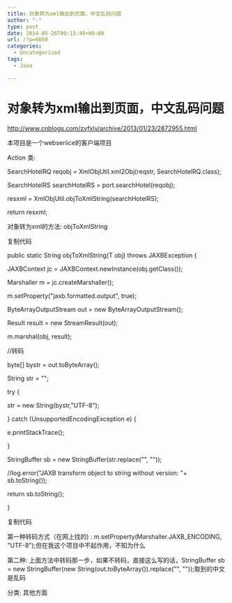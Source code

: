 ```yaml
---
title: 对象转为xml输出到页面，中文乱码问题
author: "-"
type: post
date: 2014-05-26T09:15:49+00:00
url: /?p=6660
categories:
  - Uncategorized
tags:
  - Java

---
```

# 对象转为xml输出到页面，中文乱码问题
http://www.cnblogs.com/zyfxlv/archive/2013/01/23/2872955.html

本项目是一个webseriice的客户端项目

Action 类: 

SearchHotelRQ reqobj = XmlObjUtil.xml2Obj(reqstr, SearchHotelRQ.class);
  
SearchHotelRS searchHotelRS = port.searchHotel(reqobj);
  
resxml = XmlObjUtil.objToXmlString(searchHotelRS);
  
return resxml;
  
对象转为xml的方法: objToXmlString

复制代码
  
public static <T> String objToXmlString(T obj) throws JAXBException {
  
JAXBContext jc = JAXBContext.newInstance(obj.getClass());
  
Marshaller m = jc.createMarshaller();
  
m.setProperty("jaxb.formatted.output", true);
  
ByteArrayOutputStream out = new ByteArrayOutputStream();
  
Result result = new StreamResult(out);
  
m.marshal(obj, result);
  
//转码
  
byte[] bystr = out.toByteArray();
  
String str = "";
  
try {
  
str = new String(bystr,"UTF-8");
  
} catch (UnsupportedEncodingException e) {
  
e.printStackTrace();
  
}
  
StringBuffer sb = new StringBuffer(str.replace("<?xml version=\"1.0\" encoding=\"UTF-8\" standalone=\"yes\"?>", ""));
  
//log.error("JAXB transform object to string without version: "+ sb.toString());
  
return sb.toString();
  
}
  
复制代码
  
第一种转码方式（在网上找的) :  m.setProperty(Marshaller.JAXB_ENCODING, "UTF-8");但在我这个项目中不起作用，不知为什么

第二种: 上面方法中转码那一步，如果不转码，直接这么写的话，StringBuffer sb = new StringBuffer(new String(out.toByteArray()).replace("<?xml version=\"1.0\" encoding=\"UTF-8\" standalone=\"yes\"?>", ""));取到的中文是乱码

分类: 其他方面